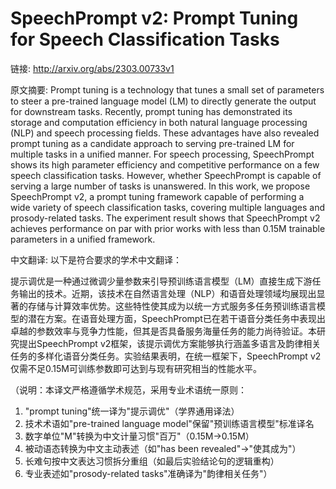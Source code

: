 # SpeechPrompt v2: Prompt Tuning for Speech Classification Tasks

链接: http://arxiv.org/abs/2303.00733v1

原文摘要:
Prompt tuning is a technology that tunes a small set of parameters to steer a
pre-trained language model (LM) to directly generate the output for downstream
tasks. Recently, prompt tuning has demonstrated its storage and computation
efficiency in both natural language processing (NLP) and speech processing
fields. These advantages have also revealed prompt tuning as a candidate
approach to serving pre-trained LM for multiple tasks in a unified manner. For
speech processing, SpeechPrompt shows its high parameter efficiency and
competitive performance on a few speech classification tasks. However, whether
SpeechPrompt is capable of serving a large number of tasks is unanswered. In
this work, we propose SpeechPrompt v2, a prompt tuning framework capable of
performing a wide variety of speech classification tasks, covering multiple
languages and prosody-related tasks. The experiment result shows that
SpeechPrompt v2 achieves performance on par with prior works with less than
0.15M trainable parameters in a unified framework.

中文翻译:
以下是符合要求的学术中文翻译：

提示调优是一种通过微调少量参数来引导预训练语言模型（LM）直接生成下游任务输出的技术。近期，该技术在自然语言处理（NLP）和语音处理领域均展现出显著的存储与计算效率优势。这些特性使其成为以统一方式服务多任务预训练语言模型的潜在方案。在语音处理方面，SpeechPrompt已在若干语音分类任务中表现出卓越的参数效率与竞争力性能，但其是否具备服务海量任务的能力尚待验证。本研究提出SpeechPrompt v2框架，该提示调优方案能够执行涵盖多语言及韵律相关任务的多样化语音分类任务。实验结果表明，在统一框架下，SpeechPrompt v2仅需不足0.15M可训练参数即可达到与现有研究相当的性能水平。

（说明：本译文严格遵循学术规范，采用专业术语统一原则：
1. "prompt tuning"统一译为"提示调优"（学界通用译法）
2. 技术术语如"pre-trained language model"保留"预训练语言模型"标准译名
3. 数字单位"M"转换为中文计量习惯"百万"（0.15M→0.15M）
4. 被动语态转换为中文主动表述（如"has been revealed"→"使其成为"）
5. 长难句按中文表达习惯拆分重组（如最后实验结论句的逻辑重构）
6. 专业表述如"prosody-related tasks"准确译为"韵律相关任务"）
